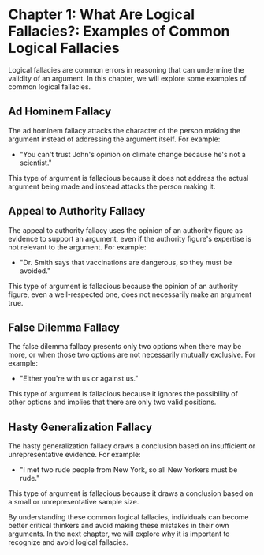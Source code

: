 Chapter 1: What Are Logical Fallacies?: Examples of Common Logical Fallacies
============================================================================

Logical fallacies are common errors in reasoning that can undermine the validity of an argument. In this chapter, we will explore some examples of common logical fallacies.

Ad Hominem Fallacy
------------------

The ad hominem fallacy attacks the character of the person making the argument instead of addressing the argument itself. For example:

* "You can't trust John's opinion on climate change because he's not a scientist."

This type of argument is fallacious because it does not address the actual argument being made and instead attacks the person making it.

Appeal to Authority Fallacy
---------------------------

The appeal to authority fallacy uses the opinion of an authority figure as evidence to support an argument, even if the authority figure's expertise is not relevant to the argument. For example:

* "Dr. Smith says that vaccinations are dangerous, so they must be avoided."

This type of argument is fallacious because the opinion of an authority figure, even a well-respected one, does not necessarily make an argument true.

False Dilemma Fallacy
---------------------

The false dilemma fallacy presents only two options when there may be more, or when those two options are not necessarily mutually exclusive. For example:

* "Either you're with us or against us."

This type of argument is fallacious because it ignores the possibility of other options and implies that there are only two valid positions.

Hasty Generalization Fallacy
----------------------------

The hasty generalization fallacy draws a conclusion based on insufficient or unrepresentative evidence. For example:

* "I met two rude people from New York, so all New Yorkers must be rude."

This type of argument is fallacious because it draws a conclusion based on a small or unrepresentative sample size.

By understanding these common logical fallacies, individuals can become better critical thinkers and avoid making these mistakes in their own arguments. In the next chapter, we will explore why it is important to recognize and avoid logical fallacies.
